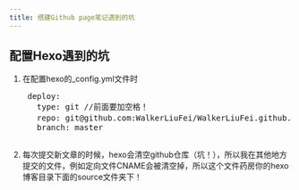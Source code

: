 ```yaml
---
title: 搭建Github page笔记遇到的坑
---
```

## 配置Hexo遇到的坑
1. 在配置hexo的_config.yml文件时
	<pre>
	deploy:
	  type: git //前面要加空格！
	  repo: git@github.com:WalkerLiuFei/WalkerLiuFei.github.io.git //这里不要用https指向的地址
	  branch: master
	</pre>
2. 每次提交新文章的时候，hexo会清空github仓库（坑！），所以我在其他地方提交的文件，例如定向文件CNAME会被清空掉，所以这个文件药房你的hexo博客目录下面的source文件夹下！
